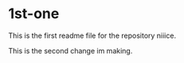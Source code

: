 # 1st-one

This is the first readme file for the repository niiice.

This is the second change im making.


